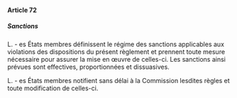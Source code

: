 #### Article 72
##### Sanctions

L. - es États membres définissent le régime des sanctions applicables aux violations des dispositions du présent règlement et prennent toute mesure nécessaire pour assurer la mise en œuvre de celles-ci. Les sanctions ainsi prévues sont effectives, proportionnées et dissuasives.

L. - es États membres notifient sans délai à la Commission lesdites règles et toute modification de celles-ci.
